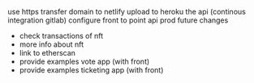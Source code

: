 use https
transfer domain to netlify
upload to heroku the api (continous integration gitlab)
configure front to point api prod
future changes
- check transactions of nft
- more info about nft
- link to etherscan
- provide examples vote app (with front)
- provide examples ticketing app (with front)